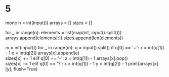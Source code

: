 # 5
mone
n = int(input())
arrays = []
sizes = []
 
for _ in range(n):
    elements = list(map(int, input().split()))
    arrays.append(elements[:])
    sizes.append(len(elements))
 
m = int(input())
for _ in range(m):
    q = input().split()
    if q[0] == '+':
        x = int(q[1]) - 1
        e = int(q[2])
        arrays[x].append(e)         
        sizes[x] += 1
    elif q[0] == '-':
        x = int(q[1]) - 1
        arrays[x].pop()             
        sizes[x] -= 1
    elif q[0] == '?':
        x = int(q[1]) - 1
        y = int(q[2]) - 1
        print(arrays[x][y], flush=True)
